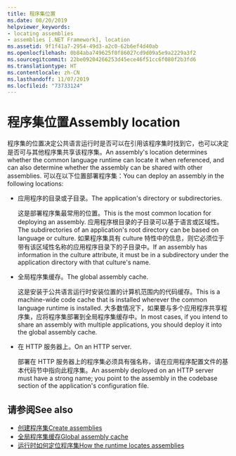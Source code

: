 ```yaml
---
title: 程序集位置
ms.date: 08/20/2019
helpviewer_keywords:
- locating assemblies
- assemblies [.NET Framework], location
ms.assetid: 9f1f41a7-2954-49d3-a2c0-62b6ef4d40ab
ms.openlocfilehash: 0b84aba749625f0f86027cd9d09a5e9a2229a3f2
ms.sourcegitcommit: 22be09204266253d45ece46f51cc6f080f2b3fd6
ms.translationtype: HT
ms.contentlocale: zh-CN
ms.lasthandoff: 11/07/2019
ms.locfileid: "73733124"
---
```

# <a name="assembly-location"></a><span data-ttu-id="82d5e-102">程序集位置</span><span class="sxs-lookup"><span data-stu-id="82d5e-102">Assembly location</span></span>
<span data-ttu-id="82d5e-103">程序集的位置决定公共语言运行时是否可以在引用该程序集时找到它，也可以决定是否可与其他程序集共享该程序集。</span><span class="sxs-lookup"><span data-stu-id="82d5e-103">An assembly's location determines whether the common language runtime can locate it when referenced, and can also determine whether the assembly can be shared with other assemblies.</span></span> <span data-ttu-id="82d5e-104">可以在以下位置部署程序集：</span><span class="sxs-lookup"><span data-stu-id="82d5e-104">You can deploy an assembly in the following locations:</span></span>

- <span data-ttu-id="82d5e-105">应用程序的目录或子目录。</span><span class="sxs-lookup"><span data-stu-id="82d5e-105">The application's directory or subdirectories.</span></span>

     <span data-ttu-id="82d5e-106">这是部署程序集最常用的位置。</span><span class="sxs-lookup"><span data-stu-id="82d5e-106">This is the most common location for deploying an assembly.</span></span> <span data-ttu-id="82d5e-107">应用程序根目录的子目录可以基于语言或区域性。</span><span class="sxs-lookup"><span data-stu-id="82d5e-107">The subdirectories of an application's root directory can be based on language or culture.</span></span> <span data-ttu-id="82d5e-108">如果程序集具有 culture 特性中的信息，则它必须位于带有该区域性名称的应用程序目录下的子目录中。</span><span class="sxs-lookup"><span data-stu-id="82d5e-108">If an assembly has information in the culture attribute, it must be in a subdirectory under the application directory with that culture's name.</span></span>

- <span data-ttu-id="82d5e-109">全局程序集缓存。</span><span class="sxs-lookup"><span data-stu-id="82d5e-109">The global assembly cache.</span></span>

     <span data-ttu-id="82d5e-110">这是安装于公共语言运行时安装位置的计算机范围内的代码缓存。</span><span class="sxs-lookup"><span data-stu-id="82d5e-110">This is a machine-wide code cache that is installed wherever the common language runtime is installed.</span></span> <span data-ttu-id="82d5e-111">大多数情况下，如果要与多个应用程序共享程序集，应将程序集部署到全局程序集缓存中。</span><span class="sxs-lookup"><span data-stu-id="82d5e-111">In most cases, if you intend to share an assembly with multiple applications, you should deploy it into the global assembly cache.</span></span>

- <span data-ttu-id="82d5e-112">在 HTTP 服务器上。</span><span class="sxs-lookup"><span data-stu-id="82d5e-112">On an HTTP server.</span></span>

     <span data-ttu-id="82d5e-113">部署在 HTTP 服务器上的程序集必须具有强名称，请在应用程序配置文件的基本代码节中指向此程序集。</span><span class="sxs-lookup"><span data-stu-id="82d5e-113">An assembly deployed on an HTTP server must have a strong name; you point to the assembly in the codebase section of the application's configuration file.</span></span>

## <a name="see-also"></a><span data-ttu-id="82d5e-114">请参阅</span><span class="sxs-lookup"><span data-stu-id="82d5e-114">See also</span></span>

- [<span data-ttu-id="82d5e-115">创建程序集</span><span class="sxs-lookup"><span data-stu-id="82d5e-115">Create assemblies</span></span>](create.md)
- [<span data-ttu-id="82d5e-116">全局程序集缓存</span><span class="sxs-lookup"><span data-stu-id="82d5e-116">Global assembly cache</span></span>](../../framework/app-domains/gac.md)
- [<span data-ttu-id="82d5e-117">运行时如何定位程序集</span><span class="sxs-lookup"><span data-stu-id="82d5e-117">How the runtime locates assemblies</span></span>](../../framework/deployment/how-the-runtime-locates-assemblies.md)
